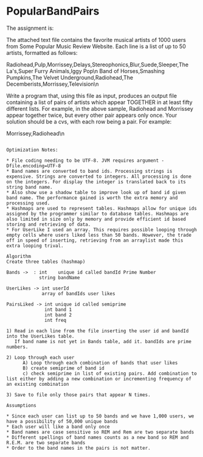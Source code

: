 # PopularBandPairs

The assignment is:

The attached text file contains the favorite musical artists of 1000 users from Some Popular Music Review Website. Each line is a list of up to 50 artists, formatted as follows:

Radiohead,Pulp,Morrissey,Delays,Stereophonics,Blur,Suede,Sleeper,The La's,Super Furry Animals,Iggy Pop\n
Band of Horses,Smashing Pumpkins,The Velvet Underground,Radiohead,The Decemberists,Morrissey,Television\n

Write a program that, using this file as input, produces an output file containing a list of pairs of artists which appear TOGETHER in at least fifty different lists. For example, in the above sample, Radiohead and Morrissey appear together twice, but every other pair appears only once. Your solution should be a cvs, with each row being a pair. For example:

Morrissey,Radiohead\n

~~~~~~~~~~~~~~~~~~~~~~~~~~~~~~~~~~~~~~~

Optimization Notes:

* File coding needing to be UTF-8. JVM requires argument -Dfile.encoding=UTF-8
* Band names are converted to band ids. Processing strings is expensive. Strings are converted to integers. All processing is done on the integers. For display the integer is translated back to its string band name.
* Also show use a shadow table to improve look up of band id given band name. The performance gained is worth the extra memory and processing used.
* Hashmaps are used to represent tables. Hashmaps allow for unique ids assigned by the programmer similar to database tables. Hashmaps are also limited in size only by memory and provide efficient id based storing and retrieving of data.
* For UserLike I used an array. This requires possible looping through empty cells where users liked less than 50 bands. However, the trade off in speed of inserting, retrieving from an arraylist made this extra looping trival.

Algorithm
Create three tables (hashmap)

Bands ->  : int    unique id called bandId Prime Number
            string bandName
         
UserLikes -> int userId
             array of bandIds user likes
             
PairsLiked -> int unique id called semiprime
              int band 1
              int band 2
              int freq
             
1) Read in each line from the file inserting the user id and bandId into the UserLikes table.
   If band name is not yet in Bands table, add it. bandIds are prime numbers.
   
2) Loop through each user
      A) Loop through each combination of bands that user likes
      B) create semiprime of band id
      c) check semiprime in list of existing pairs. Add combination to list either by adding a new combination or incrementing frequency of an existing combination
      
3) Save to file only those pairs that appear N times.

Assumptions

* Since each user can list up to 50 bands and we have 1,000 users, we have a possibility of 50,000 unique bands
* Each user will like a band only once
* Band names are case sensitive so REM and Rem are two separate bands
* Different spellings of band names counts as a new band so REM and R.E.M. are two separate bands
* Order to the band names in the pairs is not matter.
